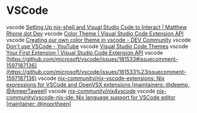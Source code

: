 # VSCode


vscode  [Setting Up nix-shell and Visual Studio Code to Interact | Matthew Rhone dot Dev](ghttps://matthewrhone.dev/nixos-vscode-environment)
vscode [Color Theme | Visual Studio Code Extension API](ghttps://code.visualstudio.com/api/extension-guides/color-theme%23create-a-new-color-theme)
vscode [Creating our own color theme in vscode - DEV Community](ghttps://dev.to/vinaybommana7/creating-our-own-color-theme-in-vscode-2b9m)
vscode [Don't use VSCode - YouTube](ghttps://www.youtube.com/watch?v%3DGUovhZYNO-M%26t%3D1625s)
vscode [Visual Studio Code Themes](ghttps://code.visualstudio.com/docs/getstarted/themes)
vscode [Your First Extension | Visual Studio Code Extension API](ghttps://code.visualstudio.com/api/get-started/your-first-extension)
vscode [https://github.com/microsoft/vscode/issues/181533#issuecomment-1597187136](https://github.com/microsoft/vscode/issues/181533%23issuecomment-1597187136)
vscode [nix-community/nix-vscode-extensions: Nix expressions for VSCode and OpenVSX extensions [maintainers: @deemp, @AmeerTaweel]](ghttps://github.com/nix-community/nix-vscode-extensions)
vscode [nix-community/nix4vscode](ghttps://github.com/nix-community/nix4vscode)
vscode [nix-community/vscode-nix-ide: Nix language support for VSCode editor [maintainer: @jnoortheen]](https://github.com/nix-community/vscode-nix-ide)
